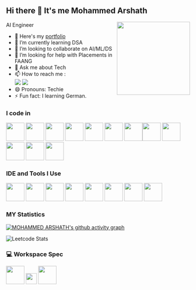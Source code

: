 ## Hi there 👋 It's me **Mohammed Arshath**

AI Engineer
<img align="right" width="200" height="200" src="https://cdn-icons-png.flaticon.com/512/5278/5278402.png">
- 🔭 Here's my [portfolio](https://arshath-7afd2.web.app/)                                     
- 🌱 I’m currently learning DSA
- 👯 I’m looking to collaborate on AI/ML/DS
- 🤔 I’m looking for help with Placements in FAANG
- 💬 Ask me about Tech
- 📫 How to reach me :
<br /> [<img src="https://img.shields.io/badge/Twitter-1DA1F2?style=for-the-badge&logo=twitter&logoColor=white" />](https://twitter.com/arshath___a) [<img src="https://img.shields.io/badge/LinkedIn-0077B5?style=for-the-badge&logo=linkedin&logoColor=white" />](https://www.linkedin.com/in/mohammed-arshath-a-b95266246/)
- 😄 Pronouns: Techie
- ⚡ Fun fact: I learning German.


### I code in
<img height="50" width="50" src="https://img.icons8.com/color/48/000000/python.png" /> <img height="50" width="50" src="https://img.icons8.com/color/48/000000/c-programming.png" /> <img height="50" width="50" src="https://img.icons8.com/color/48/000000/c-plus-plus-logo.png" />  <img height="50" width="50" src="https://img.icons8.com/color/48/000000/html-5.png" /> <img height="50" width="50" src="https://img.icons8.com/color/48/000000/css3.png" /> <img height="50" width="50" src="https://img.icons8.com/color/48/000000/bootstrap.png" />
<img height="50" width="50" src="https://img.icons8.com/color/48/000000/javascript.png"/><img height="50" width="50" src="https://img.icons8.com/color/48/000000/react-native.png"/> <img height="50" width="50" src="https://img.icons8.com/color/48/000000/google-firebase-console.png"/> <img height="50" width="50" src="https://img.icons8.com/color/48/000000/mysql-logo.png"/> <img height="50" width="50" src="https://img.icons8.com/color/48/000000/mongodb.png"/> <img height="50" width="50" src="https://img.icons8.com/color/48/000000/nodejs.png"/> 

### IDE and Tools I Use
<img height="50" width="50" src="https://img.icons8.com/color/48/000000/visual-studio-code-2019.png"/> <img height="50" width="50" src="https://img.icons8.com/color/48/000000/pycharm.png"/> <img height="50" width="50" src="https://img.icons8.com/color/50/000000/git.png"/> <img height="50" width="50" src="https://img.icons8.com/dusk/64/000000/anaconda.png"/> <img height="50" src="https://img.icons8.com/officel/480/null/java-eclipse.png"/>  <img height="50" width="50" src="https://img.icons8.com/doodle/48/000000/adobe-photoshop.png"/> <img height="50" width="50" src="https://images.mixinglight.com/cb:ezxd.5c610/w:auto/h:auto/q:mauto/https://mixinglight.com/wp-content/uploads/2022/06/DaVinci-Resolve-Logo-Square.png"/> <img height="50" src="http://lh3.googleusercontent.com/TqRTx4hbmOEeHz2PrH0lcWNNt83S5S22Qm06Epw5Ja-_0rPYgNYNQkAQRLaBKr2l4ew=w300"/> 

### MY Statistics

[![MOHAMMED ARSHATH's github activity graph](https://github-readme-activity-graph.vercel.app/graph?username=mohammedarshath-a&bg_color=202020&color=ffffff&line=e15672&point=403d3d&area=true&hide_border=true)](https://github.com/ashutosh00710/github-readme-activity-graph) 

![Leetcode Stats](https://leetcard.jacoblin.cool/mailforarshath?theme=nord&font=Marcellus&ext=heatmap)




### 💻 Workspace Spec
<img height="50" src="https://tse2.mm.bing.net/th?id=OIP.d-7qnuVzKe0WZpKUDDQtfAHaCx&pid=Api&P=0&h=220"/> <img height="30" src="https://img.shields.io/badge/NVIDIA-GTX1650-76B900?style=for-the-badge&logo=nvidia&logoColor=white"/>  <img height="50" src="https://cdn.benchmark.pl/uploads/products/11455/intel-core-i5-10gen.png"/> 


